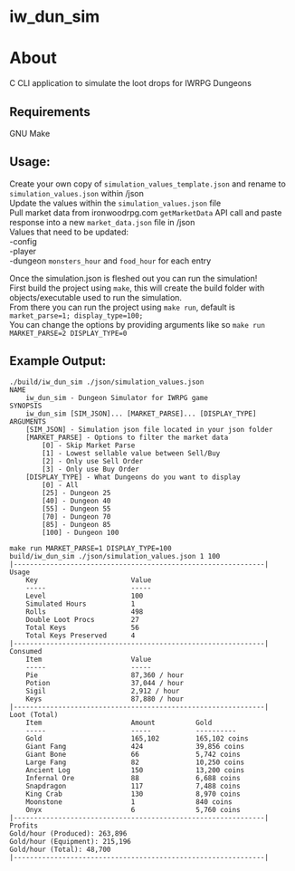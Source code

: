 # iw_dun_sim

# About
C CLI application to simulate the loot drops for IWRPG Dungeons

## Requirements
GNU Make  

## Usage:  
Create your own copy of `simulation_values_template.json` and rename to `simulation_values.json` within /json  
Update the values within the `simulation_values.json` file  
Pull market data from ironwoodrpg.com `getMarketData` API call and paste response into a new `market_data.json` file in /json   
Values that need to be updated:  
    -config  
    -player  
    -dungeon `monsters_hour` and `food_hour` for each entry    

Once the simulation.json is fleshed out you can run the simulation!  
First build the project using `make`, this will create the build folder with objects/executable used to run the simulation.  
From there you can run the project using `make run`, default is `market_parse=1; display_type=100;`  
You can change the options by providing arguments like so `make run MARKET_PARSE=2 DISPLAY_TYPE=0`  

## Example Output:
```
./build/iw_dun_sim ./json/simulation_values.json
NAME
	iw_dun_sim - Dungeon Simulator for IWRPG game
SYNOPSIS
	iw_dun_sim [SIM_JSON]... [MARKET_PARSE]... [DISPLAY_TYPE]
ARGUMENTS
	[SIM_JSON] - Simulation json file located in your json folder
	[MARKET_PARSE] - Options to filter the market data
		[0] - Skip Market Parse
		[1] - Lowest sellable value between Sell/Buy
		[2] - Only use Sell Order
		[3] - Only use Buy Order
	[DISPLAY_TYPE] - What Dungeons do you want to display
		[0] - All
		[25] - Dungeon 25
		[40] - Dungeon 40
		[55] - Dungeon 55
		[70] - Dungeon 70
		[85] - Dungeon 85
		[100] - Dungeon 100

make run MARKET_PARSE=1 DISPLAY_TYPE=100
build/iw_dun_sim ./json/simulation_values.json 1 100
|--------------------------------------------------------------|
Usage
	Key                       Value
	-----                     -----
	Level                     100
	Simulated Hours           1
	Rolls                     498
	Double Loot Procs         27
	Total Keys                56
	Total Keys Preserved      4
|--------------------------------------------------------------|
Consumed
	Item                      Value
	-----                     -----
	Pie                       87,360 / hour
	Potion                    37,044 / hour
	Sigil                     2,912 / hour
	Keys                      87,880 / hour
|--------------------------------------------------------------|
Loot (Total)
	Item                      Amount          Gold
	-----                     -----           ----------
	Gold                      165,102         165,102 coins
	Giant Fang                424             39,856 coins
	Giant Bone                66              5,742 coins
	Large Fang                82              10,250 coins
	Ancient Log               150             13,200 coins
	Infernal Ore              88              6,688 coins
	Snapdragon                117             7,488 coins
	King Crab                 130             8,970 coins
	Moonstone                 1               840 coins
	Onyx                      6               5,760 coins
|--------------------------------------------------------------|
Profits
Gold/hour (Produced): 263,896
Gold/hour (Equipment): 215,196
Gold/hour (Total): 48,700
|--------------------------------------------------------------|
```